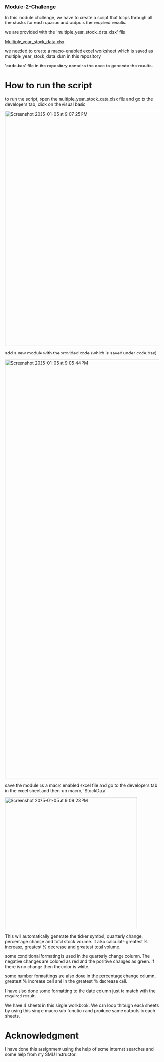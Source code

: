### Module-2-Challenge

In this module challenge, we have to create a script that loops through all the stocks for each quarter and outputs the required results.

we are provided with the 'multiple_year_stock_data.xlsx' file

[Multiple_year_stock_data.xlsx](https://github.com/user-attachments/files/18312787/Multiple_year_stock_data.xlsx)

we needed to create a macro-enabled excel worksheet which is saved as multiple_year_stock_data.xlsm in this repository

'code.bas' file in the repository contains the code to generate the results.

# How to run the script 

to run the script, open the multiple_year_stock_data.xlsx file and go to the developers tab, click on the visual basic 

<img width="769" alt="Screenshot 2025-01-05 at 9 07 25 PM" src="https://github.com/user-attachments/assets/33c8a5e3-e9dd-40c4-8117-f09478315bfc" />

add a new module with the provided code (which is saved under code.bas) 

<img width="1370" alt="Screenshot 2025-01-05 at 9 05 44 PM" src="https://github.com/user-attachments/assets/05adc60c-ba4a-4954-975f-e38e6cba46de" />

save the module as a macro enabled excel file and go to the developers tab in the excel sheet and then run macro, 'StockData' 

<img width="432" alt="Screenshot 2025-01-05 at 9 09 23 PM" src="https://github.com/user-attachments/assets/fcb5bdd6-76d2-4f5e-9046-8488a23b1c87" />

This will automatically generate the ticker symbol, quarterly change, percentage change and total stock volume.
it also calculate greatest % increase, greatest % decrease and greatest total volume.

some conditional formating is used in the quarterly change column. The negative changes are colored as red and the positive changes as green. If there is no change then the color is white.

some number formattings are also done in the percentage change column, greatest % increase cell and in the greatest % decrease cell.

I have also done some formatting to the date column just to match with the required result. 

We have 4 sheets in this single workbook. We can loop through each sheets by using this single macro sub function and produce same outputs in each sheets. 

# Acknowledgment 

I have done this assignment using the help of some internet searches and some help from my SMU Instructor.

